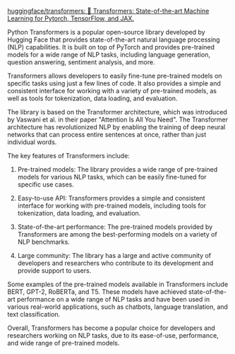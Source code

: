 [huggingface/transformers: 🤗 Transformers: State-of-the-art Machine Learning for Pytorch, TensorFlow, and JAX.](https://github.com/huggingface/transformers)

Python Transformers is a popular open-source library developed by Hugging Face that provides state-of-the-art natural language processing (NLP) capabilities. It is built on top of PyTorch and provides pre-trained models for a wide range of NLP tasks, including language generation, question answering, sentiment analysis, and more. 

Transformers allows developers to easily fine-tune pre-trained models on specific tasks using just a few lines of code. It also provides a simple and consistent interface for working with a variety of pre-trained models, as well as tools for tokenization, data loading, and evaluation.

The library is based on the Transformer architecture, which was introduced by Vaswani et al. in their paper "Attention Is All You Need". The Transformer architecture has revolutionized NLP by enabling the training of deep neural networks that can process entire sentences at once, rather than just individual words.

The key features of Transformers include:

1. Pre-trained models: The library provides a wide range of pre-trained models for various NLP tasks, which can be easily fine-tuned for specific use cases.

2. Easy-to-use API: Transformers provides a simple and consistent interface for working with pre-trained models, including tools for tokenization, data loading, and evaluation.

3. State-of-the-art performance: The pre-trained models provided by Transformers are among the best-performing models on a variety of NLP benchmarks.

4. Large community: The library has a large and active community of developers and researchers who contribute to its development and provide support to users.

Some examples of the pre-trained models available in Transformers include BERT, GPT-2, RoBERTa, and T5. These models have achieved state-of-the-art performance on a wide range of NLP tasks and have been used in various real-world applications, such as chatbots, language translation, and text classification.

Overall, Transformers has become a popular choice for developers and researchers working on NLP tasks, due to its ease-of-use, performance, and wide range of pre-trained models.


